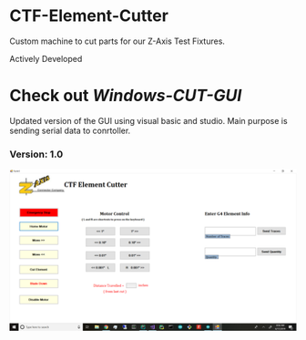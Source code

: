 # CTF-Element-Cutter
Custom machine to cut parts for our Z-Axis Test Fixtures. 



Actively Developed 



# Check out ***Windows-CUT-GUI*** 
Updated version of the GUI using visual basic and studio.
Main purpose is sending serial data to conrtoller.
### Version: 1.0
![alt text](https://github.com/jglatts/CTF-Element-Cutter/blob/master/Windows-CTF-GUI/Windows-GUI-V1.png)





